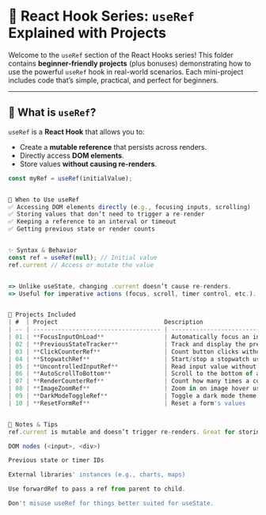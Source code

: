 # 🧠 React Hook Series: `useRef` Explained with Projects

Welcome to the `useRef` section of the React Hooks series! This folder contains **beginner-friendly projects** (plus bonuses) demonstrating how to use the powerful `useRef` hook in real-world scenarios. Each mini-project includes code that’s simple, practical, and perfect for beginners.

---


## 📌 What is `useRef`?

`useRef` is a **React Hook** that allows you to:
- Create a **mutable reference** that persists across renders.
- Directly access **DOM elements**.
- Store values **without causing re-renders**.

```js
const myRef = useRef(initialValue);


📖 When to Use useRef
✅ Accessing DOM elements directly (e.g., focusing inputs, scrolling)
✅ Storing values that don’t need to trigger a re-render
✅ Keeping a reference to an interval or timeout
✅ Getting previous state or render counts


✨ Syntax & Behavior
const ref = useRef(null); // Initial value
ref.current // Access or mutate the value


=> Unlike useState, changing .current doesn’t cause re-renders.
=> Useful for imperative actions (focus, scroll, timer control, etc.).


🚀 Projects Included
| #  | Project                              Description                                              |
| -- | ------------------------------------ | -------------------------------------------------------- |
| 01 | **FocusInputOnLoad**                 | Automatically focus an input when the page loads         |
| 02 | **PreviousStateTracker**             | Track and display the previous state value               |
| 03 | **ClickCounterRef**                  | Count button clicks without causing re-renders           |
| 04 | **StopwatchRef**                     | Start/stop a stopwatch using setInterval stored in `ref` |
| 05 | **UncontrolledInputRef**             | Read input value without using `useState`                |
| 06 | **AutoScrollToBottom**               | Scroll to the bottom of a container like a chat box      |
| 07 | **RenderCounterRef**                 | Count how many times a component renders                 |
| 08 | **ImageZoomRef**                     | Zoom in on image hover using DOM manipulation            |
| 09 | **DarkModeToggleRef**                | Toggle a dark mode theme using class changes with `ref`  |
| 10 | **ResetFormRef**                     | Reset a form's values                    |


💬 Notes & Tips
ref.current is mutable and doesn’t trigger re-renders. Great for storing values like:

DOM nodes (<input>, <div>)

Previous state or timer IDs

External libraries' instances (e.g., charts, maps)

Use forwardRef to pass a ref from parent to child.

Don't misuse useRef for things better suited for useState.
